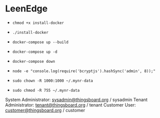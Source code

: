 # LeenEdge

- `chmod +x install-docker`

- `./install-docker`

- `docker-compose up --build`

- `docker-compose up -d`

- `docker-compose down`


- `node -e "console.log(require('bcryptjs').hashSync('admin', 8));"`

- `sudo chown -R 1000:1000 ~/.mynr-data`
- `sudo chmod -R 755 ~/.mynr-data`


System Administrator: sysadmin@thingsboard.org / sysadmin
Tenant Administrator: tenant@thingsboard.org / tenant
Customer User: customer@thingsboard.org / customer